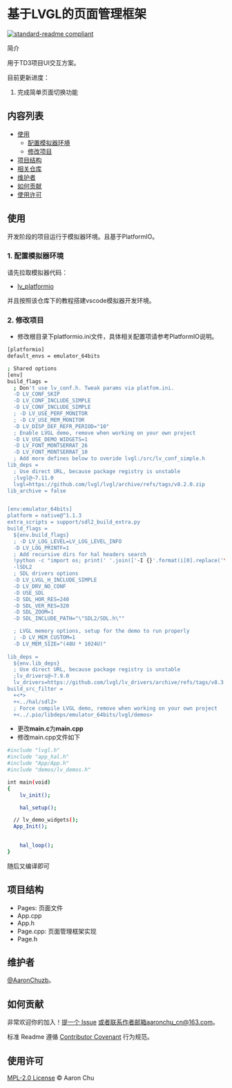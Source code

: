 <!--
 * @Date: 2023-04-13 18:03:10
 * @LastEditors: AaronChu
 * @LastEditTime: 2023-06-29 15:07:47
-->
# 基于LVGL的页面管理框架

[![standard-readme compliant](https://img.shields.io/badge/readme%20style-standard-brightgreen.svg?style=flat-square)](https://github.com/RichardLitt/standard-readme)

简介

用于TD3项目UI交互方案。

目前更新进度：

1. 完成简单页面切换功能



## 内容列表

- [使用](#使用)
  - [配置模拟器环境](#配置模拟器环境)
  - [修改项目](#修改项目)
- [项目结构](#项目结构)
- [相关仓库](#相关仓库)
- [维护者](#维护者)
- [如何贡献](#如何贡献)
- [使用许可](#使用许可)


## 使用

开发阶段的项目运行于模拟器环境。且基于PlatformIO。

### 1. 配置模拟器环境


请先拉取模拟器代码：
- [lv_platformio](https://github.com/lvgl/lv_platformio)

并且按照该仓库下的教程搭建vscode模拟器开发环境。

### 2. 修改项目

- 修改根目录下platformio.ini文件，具体相关配置项请参考PlatformIO说明。

```sh
[platformio]
default_envs = emulator_64bits

; Shared options
[env]
build_flags =
  ; Don't use lv_conf.h. Tweak params via platfom.ini.
  -D LV_CONF_SKIP
  -D LV_CONF_INCLUDE_SIMPLE
  -D LV_CONF_INCLUDE_SIMPLE
  ; -D LV_USE_PERF_MONITOR
  ; -D LV_USE_MEM_MONITOR
  -D LV_DISP_DEF_REFR_PERIOD="10"
  ; Enable LVGL demo, remove when working on your own project
  -D LV_USE_DEMO_WIDGETS=1
  -D LV_FONT_MONTSERRAT_26
  -D LV_FONT_MONTSERRAT_10
  ; Add more defines below to overide lvgl:/src/lv_conf_simple.h
lib_deps =
  ; Use direct URL, because package registry is unstable
  ;lvgl@~7.11.0
  lvgl=https://github.com/lvgl/lvgl/archive/refs/tags/v8.2.0.zip
lib_archive = false


[env:emulator_64bits]
platform = native@^1.1.3
extra_scripts = support/sdl2_build_extra.py
build_flags =
  ${env.build_flags}
  ; -D LV_LOG_LEVEL=LV_LOG_LEVEL_INFO
  -D LV_LOG_PRINTF=1
  ; Add recursive dirs for hal headers search
  !python -c "import os; print(' '.join(['-I {}'.format(i[0].replace('\x5C','/')) for i in os.walk('hal/sdl2')]))"
  -lSDL2
  ; SDL drivers options
  -D LV_LVGL_H_INCLUDE_SIMPLE
  -D LV_DRV_NO_CONF
  -D USE_SDL
  -D SDL_HOR_RES=240
  -D SDL_VER_RES=320  
  -D SDL_ZOOM=1
  -D SDL_INCLUDE_PATH="\"SDL2/SDL.h\""

  ; LVGL memory options, setup for the demo to run properly
  ; -D LV_MEM_CUSTOM=1
  -D LV_MEM_SIZE="(48U * 1024U)"
  
lib_deps =
  ${env.lib_deps}
  ; Use direct URL, because package registry is unstable
  ;lv_drivers@~7.9.0
  lv_drivers=https://github.com/lvgl/lv_drivers/archive/refs/tags/v8.3.0.zip
build_src_filter =
  +<*>
  +<../hal/sdl2>
  ; Force compile LVGL demo, remove when working on your own project
  +<../.pio/libdeps/emulator_64bits/lvgl/demos>


```

- 更改**main.c**为**main.cpp**
- 修改main.cpp文件如下
```sh
#include "lvgl.h"
#include "app_hal.h"
#include "App/App.h"
#include "demos/lv_demos.h"

int main(void)
{
	lv_init();

	hal_setup();

  // lv_demo_widgets();
  App_Init();
  

	hal_loop();
}
```

随后又编译即可



## 项目结构

- Pages: 页面文件
- App.cpp
- App.h
- Page.cpp: 页面管理框架实现
- Page.h

## 维护者

[@AaronChuzb](https://github.com/AaronChuzb)。

## 如何贡献

非常欢迎你的加入！[提一个 Issue](https://github.com/AaronChuzb/TD3-App/issues/new) 或者联系作者邮箱aaronchu_cn@163.com。


标准 Readme 遵循 [Contributor Covenant](http://contributor-covenant.org/version/1/3/0/) 行为规范。


## 使用许可

[MPL-2.0 License](LICENSE) © Aaron Chu
